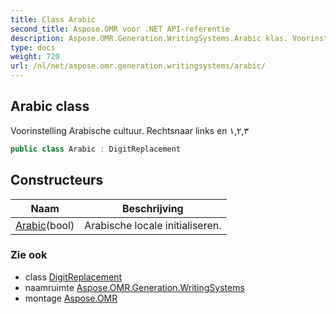 ```yaml
---
title: Class Arabic
second_title: Aspose.OMR voor .NET API-referentie
description: Aspose.OMR.Generation.WritingSystems.Arabic klas. Voorinstelling Arabische cultuur. Rechtsnaar links en ١٢٣
type: docs
weight: 720
url: /nl/net/aspose.omr.generation.writingsystems/arabic/
---
```

## Arabic class

Voorinstelling Arabische cultuur. Rechtsnaar links en ١,٢,٣

```csharp
public class Arabic : DigitReplacement
```

## Constructeurs

| Naam | Beschrijving |
| --- | --- |
| [Arabic](arabic/)(bool) | Arabische locale initialiseren. |

### Zie ook

* class [DigitReplacement](../digitreplacement/)
* naamruimte [Aspose.OMR.Generation.WritingSystems](../../aspose.omr.generation.writingsystems/)
* montage [Aspose.OMR](../../)


